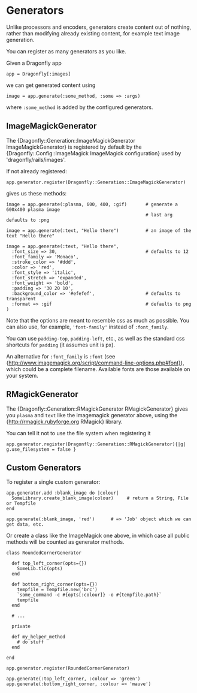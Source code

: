 Generators
==========

Unlike processors and encoders, generators create content out of nothing, rather than modifying already existing content, for example text image generation.

You can register as many generators as you like.

Given a Dragonfly app

    app = Dragonfly[:images]

we can get generated content using

    image = app.generate(:some_method, :some => :args)

where `:some_method` is added by the configured generators.

ImageMagickGenerator
--------------------
The {Dragonfly::Generation::ImageMagickGenerator ImageMagickGenerator} is registered by default by the
{Dragonfly::Config::ImageMagick ImageMagick configuration} used by 'dragonfly/rails/images'.

If not already registered:

    app.generator.register(Dragonfly::Generation::ImageMagickGenerator)

gives us these methods:

    image = app.generate(:plasma, 600, 400, :gif)       # generate a 600x400 plasma image
                                                        # last arg defaults to :png

    image = app.generate(:text, "Hello there")          # an image of the text "Hello there"

    image = app.generate(:text, "Hello there",
      :font_size => 30,                                 # defaults to 12
      :font_family => 'Monaco',
      :stroke_color => '#ddd',
      :color => 'red',
      :font_style => 'italic',
      :font_stretch => 'expanded',
      :font_weight => 'bold',
      :padding => '30 20 10',
      :background_color => '#efefef',                   # defaults to transparent
      :format => :gif                                   # defaults to png
    )

Note that the options are meant to resemble css as much as possible. You can also use, for example, `'font-family'` instead of `:font_family`.

You can use `padding-top`, `padding-left`, etc., as well as the standard css shortcuts for `padding` (it assumes unit is px).

An alternative for `:font_family` is `:font` (see {http://www.imagemagick.org/script/command-line-options.php#font}), which could be a complete filename.
Available fonts are those available on your system.

RMagickGenerator
----------------
The {Dragonfly::Generation::RMagickGenerator RMagickGenerator} gives you `plasma` and `text` like the imagemagick generator above, using the
{http://rmagick.rubyforge.org RMagick} library.

You can tell it not to use the file system when registering it

    app.generator.register(Dragonfly::Generation::RMagickGenerator){|g| g.use_filesystem = false }


Custom Generators
-----------------
To register a single custom generator:

    app.generator.add :blank_image do |colour|
      SomeLibrary.create_blank_image(colour)     # return a String, File or Tempfile
    end

    app.generate(:blank_image, 'red')      # => 'Job' object which we can get data, etc.


Or create a class like the ImageMagick one above, in which case all public methods will be counted as generator methods.

    class RoundedCornerGenerator

      def top_left_corner(opts={})
        SomeLib.tlc(opts)
      end

      def bottom_right_corner(opts={})
        tempfile = Tempfile.new('brc')
        `some_command -c #{opts[:colour]} -o #{tempfile.path}`
        tempfile
      end

      # ...

      private

      def my_helper_method
        # do stuff
      end

    end

    app.generator.register(RoundedCornerGenerator)

    app.generate(:top_left_corner, :colour => 'green')
    app.generate(:bottom_right_corner, :colour => 'mauve')
